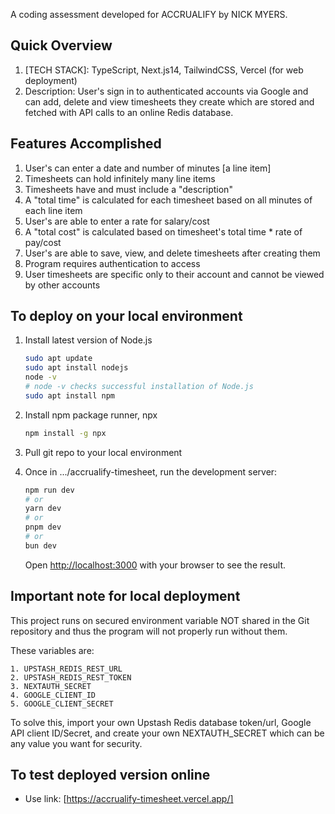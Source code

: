 A coding assessment developed for ACCRUALIFY by NICK MYERS.

## Quick Overview

1. [TECH STACK]: TypeScript, Next.js14, TailwindCSS, Vercel (for web deployment)
2. Description: User's sign in to authenticated accounts via Google and can add, delete and view timesheets they create which are stored and fetched with API calls to an online Redis database.

## Features Accomplished
1. User's can enter a date and number of minutes [a line item]
2. Timesheets can hold infinitely many line items
3. Timesheets have and must include a "description"
4. A "total time" is calculated for each timesheet based on all minutes of each line item
5. User's are able to enter a rate for salary/cost
6. A "total cost" is calculated based on timesheet's total time * rate of pay/cost
7. User's are able to save, view, and delete timesheets after creating them
8. Program requires authentication to access
9. User timesheets are specific only to their account and cannot be viewed by other accounts

## To deploy on your local environment

1. Install latest version of Node.js
    ```bash
    sudo apt update
    sudo apt install nodejs
    node -v
    # node -v checks successful installation of Node.js
    sudo apt install npm
    ```
2. Install npm package runner, npx
    ```bash
    npm install -g npx
    ```
3. Pull git repo to your local environment
4. Once in .../accrualify-timesheet, run the development server:

    ```bash
    npm run dev
    # or
    yarn dev
    # or
    pnpm dev
    # or
    bun dev
    ```

    Open [http://localhost:3000](http://localhost:3000) with your browser to see the result.

## Important note for local deployment
This project runs on secured environment variable NOT shared in the Git repository and thus the program
will not properly run without them.

These variables are:
```
1. UPSTASH_REDIS_REST_URL
2. UPSTASH_REDIS_REST_TOKEN
3. NEXTAUTH_SECRET
4. GOOGLE_CLIENT_ID
5. GOOGLE_CLIENT_SECRET
```

To solve this, import your own Upstash Redis database token/url, Google API client ID/Secret, and create your own NEXTAUTH_SECRET which can be any value you want for security.

## To test deployed version online

- Use link: [https://accrualify-timesheet.vercel.app/] 
